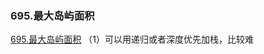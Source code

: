 ### 695.最大岛屿面积

[695.最大岛屿面积](https://leetcode-cn.com/problems/max-area-of-island/)
（1）可以用递归或者深度优先加栈，比较难


